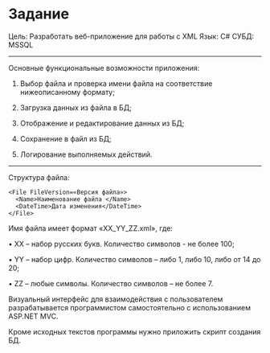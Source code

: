 # Задание

Цель: Разработать веб-приложение для работы с XML
Язык: C#
СУБД: MSSQL
_______________________________
Основные функциональные возможности приложения:

1.	Выбор файла и проверка имени файла на соответствие нижеописанному формату;

2.	Загрузка данных из файла в БД;

3.	Отображение и редактирование данных из БД;

4.	Сохранение в файл из БД;

5.	Логирование выполняемых действий.
_____________________________________________
Структура файла:
```
<File FileVersion=«Версия файла»>
  <Name>Наименование файла </Name> 
  <DateTime>Дата изменения</DateTime> 
</File>
```

Имя файла имеет формат «XX_YY_ZZ.xml», где:

•	XX – набор русских букв. Количество символов - не более 100;

•	YY – набор цифр. Количество символов – либо 1, либо 10, либо от 14 до 20;

•	ZZ – любые символы. Количество символов – не более 7.

Визуальный интерфейс для взаимодействия с пользователем разрабатывается программистом самостоятельно с использованием ASP.NET MVC.

Кроме исходных текстов программы нужно приложить скрипт создания БД.
